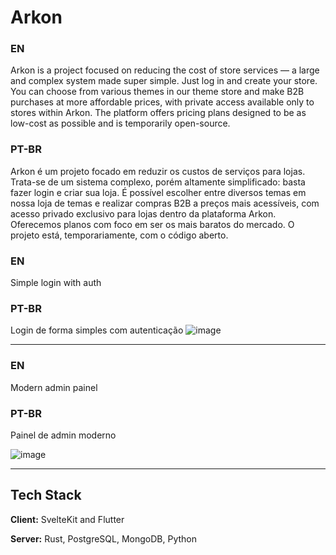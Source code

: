 
# Arkon

### EN
Arkon is a project focused on reducing the cost of store services — a large and complex system made super simple.
Just log in and create your store. You can choose from various themes in our theme store and make B2B purchases at
more affordable prices, with private access available only to stores within Arkon. The platform offers pricing
plans designed to be as low-cost as possible and is temporarily open-source.

### PT-BR
Arkon é um projeto focado em reduzir os custos de serviços para lojas. Trata-se de um sistema complexo, porém
altamente simplificado: basta fazer login e criar sua loja. É possível escolher entre diversos temas em nossa
loja de temas e realizar compras B2B a preços mais acessíveis, com acesso privado exclusivo para lojas dentro
da plataforma Arkon. Oferecemos planos com foco em ser os mais baratos do mercado. O projeto está, temporariamente,
com o código aberto.

### EN
Simple login with auth

### PT-BR
Login de forma simples com autenticação
![image](https://github.com/user-attachments/assets/e6e845bf-8e00-4a4c-a952-e35160ff94ea)

---

### EN
Modern admin painel

### PT-BR
Painel de admin moderno

![image](https://github.com/user-attachments/assets/5a664a7a-ff4c-432b-bae0-508922bbc3de)

---

## Tech Stack
**Client:** SvelteKit and Flutter


**Server:** Rust, PostgreSQL, MongoDB, Python

